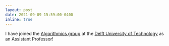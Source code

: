 ```yaml
---
layout: post
date: 2021-09-09 15:59:00-0400
inline: true
---
```

I have joined the [Algorithmics group](https://www.tudelft.nl/ewi/over-de-faculteit/afdelingen/software-technology/algorithmics/) at the [Delft University of Technology](https://www.tudelft.nl/) as an Assistant Professor!
